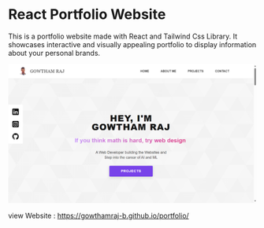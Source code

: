 # React Portfolio Website 

This is a portfolio website made with React and Tailwind Css Library.  It showcases interactive and visually appealing portfolio to display information about your personal brands.

!["React Portfolio Website](/src/assets/cover-image.png)

view Website : https://gowthamraj-b.github.io/portfolio/